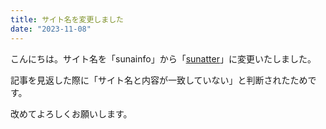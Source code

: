 ```yaml
---
title: サイト名を変更しました
date: "2023-11-08"
---
```

こんにちは。サイト名を「sunainfo」から「[sunatter](/)」に変更いたしました。

記事を見返した際に「サイト名と内容が一致していない」と判断されたためです。

改めてよろしくお願いします。
